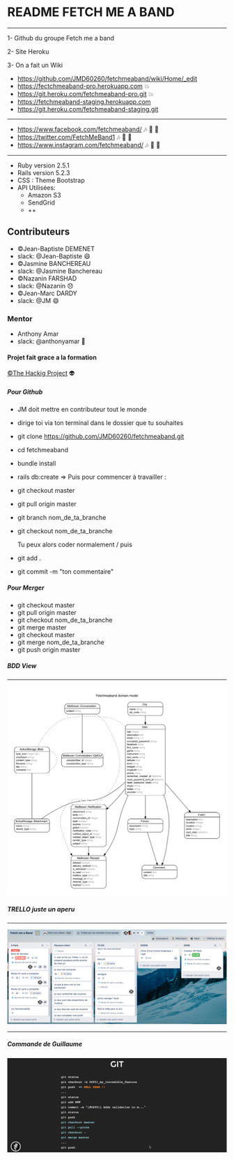 # README FETCH ME A BAND #

___
1- Github du groupe Fetch me a band

2- Site Heroku

3- On a fait un Wiki

* <https://github.com/JMD60260/fetchmeaband/wiki/Home/_edit>
* <https://fectchmeaband-pro.herokuapp.com> :boom:
* <https://git.heroku.com/fetchmeaband-pro.git> :boom:
* <https://fetchmeaband-staging.herokuapp.com>
* <https://git.heroku.com/fetchmeaband-staging.git>
  
___

* <https://www.facebook.com/fetchmeaband/>  :notes: :electric_plug: :tada:
* <https://twitter.com/FetchMeBand1> :notes: :electric_plug: :tada:
* <https://www.instagram.com/fetchmeaband/> :notes: :electric_plug: :tada:
___

- Ruby version 2.5.1
- Rails version 5.2.3
- CSS : Theme Bootstrap 
- API Utilisées:
  * Amazon S3
  * SendGrid
  * ++
  
## Contributeurs ##

- ©Jean-Baptiste DEMENET
- slack: @Jean-Baptiste :smile:
- ©Jasmine BANCHEREAU
- slack: @Jasmine Banchereau
- ©Nazanin FARSHAD
- slack: @Nazanin :disappointed:
- ©Jean-Marc DARDY
- slack: @JM :smile:
  
### Mentor ###

- Anthony Amar
- slack: @anthonyamar :rocket:
  
#### Projet fait grace a la formation ####

[©The Hackig Project](<https://www.thehackingproject.org/fr>) :alien:
  
##### Pour Github #####

- JM doit mettre en contributeur tout le monde
- dirige toi via ton terminal dans le dossier que tu souhaites
- git clone <https://github.com/JMD60260/fetchmeaband.git>
- cd fetchmeaband
- bundle install
- rails db:create
=> Puis pour commencer à travailler :
- git checkout master
- git pull origin master
- git branch nom_de_ta_branche
- git checkout nom_de_ta_branche
  
  Tu peux alors coder normalement / puis
  
- git add .
- git commit -m "ton commentaire"
  
##### Pour Merger #####

- git checkout master
- git pull origin master
- git checkout nom_de_ta_branche
- git merge master
- git checkout master
- git merge nom_de_ta_branche
- git push origin master

##### BDD View #####

___
![show BDD](app/assets/images/erd.png)

##### TRELLO juste un aperu #####

___
![Trello](app/assets/images/Trello.png)
___

##### Commande de Guillaume #####

![git command](app/assets/images/gdf.png)
